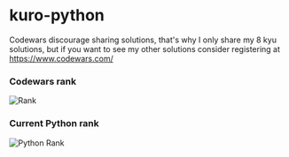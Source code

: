 # kuro-python

Codewars discourage sharing solutions, that's why I only share my 8 kyu solutions, but if you want to see my other solutions consider registering at https://www.codewars.com/

### Codewars rank
![Rank](https://www.codewars.com/users/kurovale/badges/large)

### Current Python rank

![Python Rank](https://shields.io/badge/-7%20kyu-white?logo=python&style=for-the-badge)
